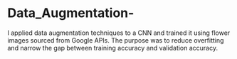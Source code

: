 # Data_Augmentation-
I applied data augmentation techniques to a CNN and trained it using flower images sourced from Google APIs. The purpose was to reduce overfitting and narrow the gap between training accuracy and validation accuracy.
